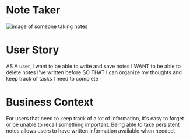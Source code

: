 # Note Taker 
![image of someone taking notes](https://user-images.githubusercontent.com/55456375/76181426-a336a200-6186-11ea-8959-c9fee8b1c4af.png)

# User Story
AS A user, I want to be able to write and save notes
I WANT to be able to delete notes I've written before
SO THAT I can organize my thoughts and keep track of tasks I need to complete

# Business Context
For users that need to keep track of a lot of information, it's easy to forget or be unable to recall something important. Being able to take persistent notes allows users to have written information available when needed.

